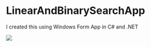 # LinearAndBinarySearchApp
I created this using Windows Form App in C# and .NET

![](https://user-images.githubusercontent.com/83522315/177906416-ccab106a-ad30-4a9d-a2f7-9941453c5bcc.PNG)
